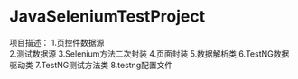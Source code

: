 # JavaSeleniumTestProject
项目描述：
  1.页控件数据源</br>
  2.测试数据源
  3.Selenium方法二次封装
  4.页面封装
  5.数据解析类
  6.TestNG数据驱动类
  7.TestNG测试方法类
  8.testng配置文件
